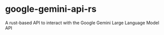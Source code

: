 # google-gemini-api-rs
A rust-based API to interact with the Google Gemini Large Language Model API
